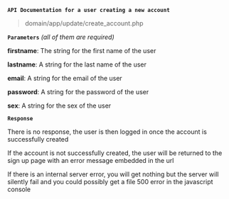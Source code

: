 **`API Documentation for a user creating a new account`**

> domain/app/update/create_account.php

**`Parameters`** _(all of them are required)_

**firstname**: The string for the first name of the user

**lastname**: A string for the last name of the user

**email**: A string for the email of the user

**password**: A string for the password of the user

**sex**: A string for the sex of the user

**`Response`** 

There is no response, the user is then logged in once the account is successfully created

If the account is not successfully created, the user will be returned to the sign up page with an 
error message embedded in the url

If there is an internal server error, you will get nothing but the server will silently fail and 
you could possibly get a file 500 error in the javascript console